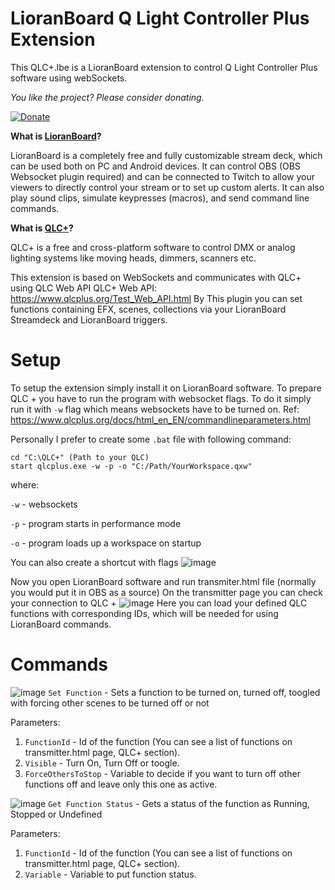 # LioranBoard Q Light Controller Plus Extension
This QLC+.lbe is a LioranBoard extension to control Q Light Controller Plus software using webSockets.

*You like the project? Please consider donating.* 

[![Donate](https://img.shields.io/badge/Donate-PayPal-green.svg)](https://www.paypal.com/donate/?hosted_button_id=5HNJGX6SCWHLY)

**What is [LioranBoard](https://obsproject.com/forum/resources/lioranboard-stream-deck-animator.862/)?**

LioranBoard is a completely free and fully customizable stream deck, which can be used both on PC and Android devices. It can control OBS (OBS Websocket plugin required) and can be connected to Twitch to allow your viewers to directly control your stream or to set up custom alerts. It can also play sound clips, simulate keypresses (macros), and send command line commands.

**What is [QLC+](https://www.qlcplus.org)?**

QLC+ is a free and cross-platform software to control DMX or analog lighting systems like moving heads, dimmers, scanners etc.

This extension is based on WebSockets and communicates with QLC+ using QLC Web API 
QLC+ Web API: https://www.qlcplus.org/Test_Web_API.html
By This plugin you can set functions containing EFX, scenes, collections via your LioranBoard Streamdeck and LioranBoard triggers.

# Setup
To setup the extension simply install it on LioranBoard software.
To prepare QLC + you have to run the program with websocket flags. To do it simply run it with `-w` flag which means websockets have to be turned on.
Ref: https://www.qlcplus.org/docs/html_en_EN/commandlineparameters.html

Personally I prefer to create some `.bat` file with following command:
```
cd "C:\QLC+" (Path to your QLC)
start qlcplus.exe -w -p -o "C:/Path/YourWorkspace.qxw"
```
where:

`-w` - websockets

`-p` - program starts in performance mode

`-o` - program loads up a workspace on startup


You can also create a shortcut with flags
![image](https://user-images.githubusercontent.com/36815427/156162647-161fa0dd-cea0-453b-a947-a0523549544f.png)


Now you open LioranBoard software and run transmiter.html file (normally you would put it in OBS as a source)
On the transmitter page you can check your connection to QLC +
![image](https://user-images.githubusercontent.com/36815427/156151422-6f7696b8-1cb7-46c6-9d3e-683c3128e980.png)
Here you can load your defined QLC functions with corresponding IDs, which will be needed for using LioranBoard commands.

# Commands

![image](https://user-images.githubusercontent.com/36815427/156152154-f050e1f0-e9dc-4c0c-91ab-77cf41b6e3bf.png)
`Set Function` - Sets a function to be turned on, turned off, toogled with forcing other scenes to be turned off or not

Parameters:
1. `FunctionId` - Id of the function (You can see a list of functions on transmitter.html page, QLC+ section).
2. `Visible` - Turn On, Turn Off or toogle.
3. `ForceOthersToStop` - Variable to decide if you want to turn off other functions off and leave only this one as active.

![image](https://user-images.githubusercontent.com/36815427/156152191-e1a53671-b7e9-420e-9298-cce550378c82.png)
`Get Function Status` - Gets a status of the function as Running, Stopped or Undefined

Parameters:
1. `FunctionId` - Id of the function (You can see a list of functions on transmitter.html page, QLC+ section).
2. `Variable` - Variable to put function status.
